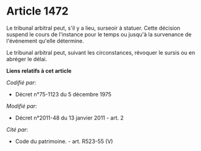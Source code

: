 # Article 1472

Le tribunal arbitral peut, s'il y a lieu, surseoir à statuer. Cette décision suspend le cours de l'instance pour le temps ou
jusqu'à la survenance de l'événement qu'elle détermine. 

Le tribunal arbitral peut, suivant les circonstances, révoquer le sursis ou en abréger le délai.

**Liens relatifs à cet article**

_Codifié par_:

  - Décret n°75-1123 du 5 décembre 1975

_Modifié par_:

  - Décret n°2011-48 du 13 janvier 2011 - art. 2

_Cité par_:

  - Code du patrimoine. - art. R523-55 (V)
